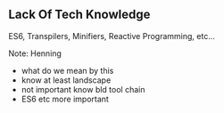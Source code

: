 ##  Lack Of Tech Knowledge

ES6, Transpilers, Minifiers, Reactive Programming, etc... <!-- .element: class="fragment" data-fragment-index="0" -->

Note:
Henning

- what do we mean by this
- know at least landscape
- not important know bld tool chain
- ES6 etc more important
